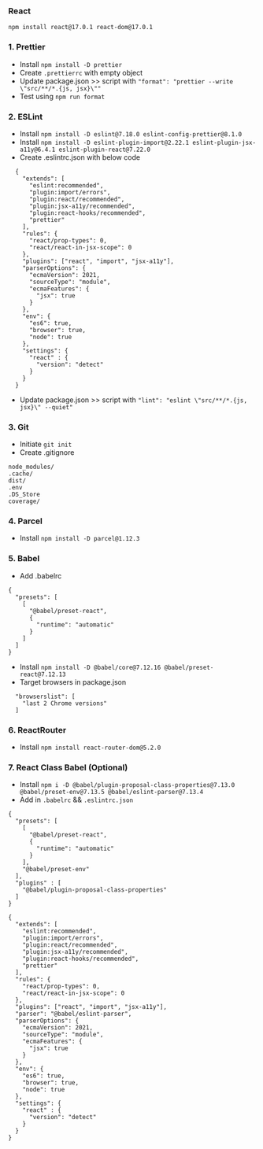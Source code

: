 ### React 
`npm install react@17.0.1 react-dom@17.0.1`

### 1. Prettier

* Install `npm install -D prettier`
* Create `.prettierrc` with empty object
* Update package.json >> script with `"format": "prettier --write \"src/**/*.{js, jsx}\""`
* Test using `npm run format`

### 2. ESLint

* Install `npm install -D eslint@7.18.0 eslint-config-prettier@8.1.0`
* Install `npm install -D eslint-plugin-import@2.22.1 eslint-plugin-jsx-a11y@6.4.1 eslint-plugin-react@7.22.0`
* Create .eslintrc.json with below code
```
  {
    "extends": [
      "eslint:recommended",
      "plugin:import/errors",
      "plugin:react/recommended",
      "plugin:jsx-a11y/recommended",
      "plugin:react-hooks/recommended",
      "prettier"
    ],
    "rules": {
      "react/prop-types": 0,
      "react/react-in-jsx-scope": 0
    },
    "plugins": ["react", "import", "jsx-a11y"],
    "parserOptions": {
      "ecmaVersion": 2021,
      "sourceType": "module",
      "ecmaFeatures": {
        "jsx": true
      }
    },
    "env": {
      "es6": true,
      "browser": true,
      "node": true
    },
    "settings": {
      "react" : {
        "version": "detect"
      }
    }
  }
```
* Update package.json >> script with `"lint": "eslint \"src/**/*.{js, jsx}\" --quiet"`

### 3. Git

* Initiate `git init`
* Create .gitignore

```
node_modules/
.cache/
dist/
.env
.DS_Store
coverage/
```

### 4. Parcel

* Install `npm install -D parcel@1.12.3`

### 5. Babel

* Add .babelrc
```
{
  "presets": [
    [
      "@babel/preset-react",
      {
        "runtime": "automatic"
      }
    ]
  ]
}
```
* Install `npm install -D @babel/core@7.12.16 @babel/preset-react@7.12.13`
* Target browsers in package.json

```
  "browserslist": [
    "last 2 Chrome versions"
  ]
```

### 6. ReactRouter

* Install `npm install react-router-dom@5.2.0`

### 7. React Class Babel (Optional)

* Install `npm i -D @babel/plugin-proposal-class-properties@7.13.0 @babel/preset-env@7.13.5 @babel/eslint-parser@7.13.4`
* Add in `.babelrc` && `.eslintrc.json`
```
{
  "presets": [
    [
      "@babel/preset-react",
      {
        "runtime": "automatic"
      }
    ],
    "@babel/preset-env"
  ],
  "plugins" : [
    "@babel/plugin-proposal-class-properties"
  ]
}
```

```
{
  "extends": [
    "eslint:recommended",
    "plugin:import/errors",
    "plugin:react/recommended",
    "plugin:jsx-a11y/recommended",
    "plugin:react-hooks/recommended",
    "prettier"
  ],
  "rules": {
    "react/prop-types": 0,
    "react/react-in-jsx-scope": 0
  },
  "plugins": ["react", "import", "jsx-a11y"],
  "parser": "@babel/eslint-parser",
  "parserOptions": {
    "ecmaVersion": 2021,
    "sourceType": "module",
    "ecmaFeatures": {
      "jsx": true
    }
  },
  "env": {
    "es6": true,
    "browser": true,
    "node": true
  },
  "settings": {
    "react" : {
      "version": "detect"
    }
  }
}
```



